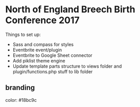 # North of England Breech Birth Conference 2017

Things to set up:

- Sass and compass for styles
- Eventbrite event/plugin
- Eventbrite to Google Sheet connector
- Add piklist theme engine
- Update template parts structure to views folder and plugin/functions.php stuff to lib folder

## branding

color: #18bc9c